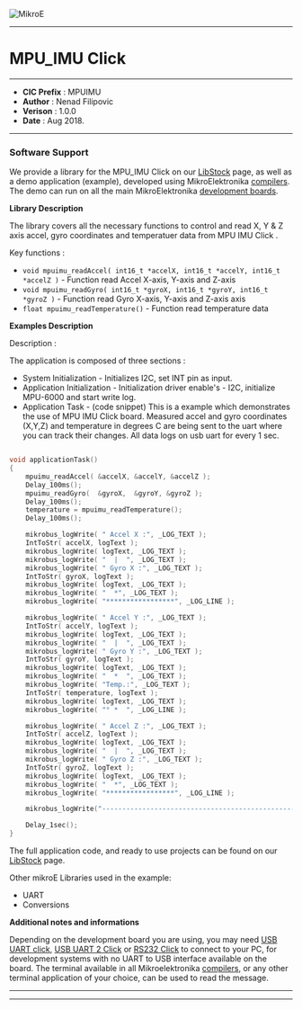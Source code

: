 ![MikroE](http://www.mikroe.com/img/designs/beta/logo_small.png)

---

# MPU_IMU Click

---

- **CIC Prefix**  : MPUIMU
- **Author**      : Nenad Filipovic
- **Verison**     : 1.0.0
- **Date**        : Aug 2018.

---

### Software Support

We provide a library for the MPU_IMU Click on our [LibStock](https://libstock.mikroe.com/projects/view/1002/mpu-imu-click-example) 
page, as well as a demo application (example), developed using MikroElektronika 
[compilers](http://shop.mikroe.com/compilers). The demo can run on all the main 
MikroElektronika [development boards](http://shop.mikroe.com/development-boards).

**Library Description**

The library covers all the necessary functions to control and read X, Y & Z axis accel, gyro coordinates and temperatuer data from MPU IMU Click .

Key functions :

- ``` void mpuimu_readAccel( int16_t *accelX, int16_t *accelY, int16_t *accelZ ) ``` - Function read Accel X-axis, Y-axis and Z-axis
- ``` void mpuimu_readGyro( int16_t *gyroX, int16_t *gyroY, int16_t *gyroZ ) ``` - Function read Gyro X-axis, Y-axis and Z-axis axis
- ``` float mpuimu_readTemperature() ``` - Function read temperature data

**Examples Description**

Description :

The application is composed of three sections :

- System Initialization - Initializes I2C, set INT pin as input.
- Application Initialization - Initialization driver enable's - I2C, initialize MPU-6000 and start write log.
- Application Task - (code snippet) This is a example which demonstrates the use of MPU IMU Click board.
     Measured accel and gyro coordinates (X,Y,Z) and temperature in degrees C are being sent to the uart where you can track their changes.
     All data logs on usb uart for every 1 sec.


```.c

void applicationTask()
{
    mpuimu_readAccel( &accelX, &accelY, &accelZ );
    Delay_100ms();
    mpuimu_readGyro(  &gyroX,  &gyroY, &gyroZ );
    Delay_100ms();
    temperature = mpuimu_readTemperature();
    Delay_100ms();

    mikrobus_logWrite( " Accel X :", _LOG_TEXT );
    IntToStr( accelX, logText );
    mikrobus_logWrite( logText, _LOG_TEXT );
    mikrobus_logWrite( "  |  ", _LOG_TEXT );
    mikrobus_logWrite( " Gyro X :", _LOG_TEXT );
    IntToStr( gyroX, logText );
    mikrobus_logWrite( logText, _LOG_TEXT );
    mikrobus_logWrite( "  *", _LOG_TEXT );
    mikrobus_logWrite( "*****************", _LOG_LINE );

    mikrobus_logWrite( " Accel Y :", _LOG_TEXT );
    IntToStr( accelY, logText );
    mikrobus_logWrite( logText, _LOG_TEXT );
    mikrobus_logWrite( "  |  ", _LOG_TEXT );
    mikrobus_logWrite( " Gyro Y :", _LOG_TEXT );
    IntToStr( gyroY, logText );
    mikrobus_logWrite( logText, _LOG_TEXT );
    mikrobus_logWrite( "  *  ", _LOG_TEXT );
    mikrobus_logWrite( "Temp.:", _LOG_TEXT );
    IntToStr( temperature, logText );
    mikrobus_logWrite( logText, _LOG_TEXT );
    mikrobus_logWrite( "° *  ", _LOG_LINE );

    mikrobus_logWrite( " Accel Z :", _LOG_TEXT );
    IntToStr( accelZ, logText );
    mikrobus_logWrite( logText, _LOG_TEXT );
    mikrobus_logWrite( "  |  ", _LOG_TEXT );
    mikrobus_logWrite( " Gyro Z :", _LOG_TEXT );
    IntToStr( gyroZ, logText );
    mikrobus_logWrite( logText, _LOG_TEXT );
    mikrobus_logWrite( "  *", _LOG_TEXT );
    mikrobus_logWrite( "*****************", _LOG_LINE );

    mikrobus_logWrite("---------------------------------------------------------", _LOG_LINE);

    Delay_1sec();
}

```



The full application code, and ready to use projects can be found on our 
[LibStock](https://libstock.mikroe.com/projects/view/1002/mpu-imu-click-example) page.

Other mikroE Libraries used in the example:

- UART
- Conversions

**Additional notes and informations**

Depending on the development board you are using, you may need 
[USB UART click](http://shop.mikroe.com/usb-uart-click), 
[USB UART 2 Click](http://shop.mikroe.com/usb-uart-2-click) or 
[RS232 Click](http://shop.mikroe.com/rs232-click) to connect to your PC, for 
development systems with no UART to USB interface available on the board. The 
terminal available in all Mikroelektronika 
[compilers](http://shop.mikroe.com/compilers), or any other terminal application 
of your choice, can be used to read the message.

---
---
